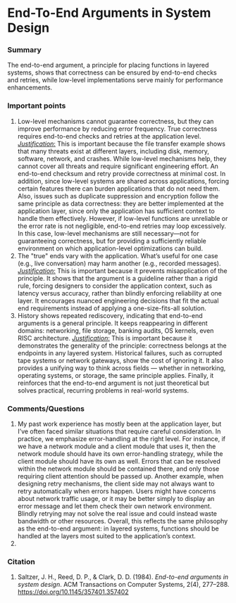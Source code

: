 # End-To-End Arguments in System Design

### Summary
The end-to-end argument, a principle for placing functions in layered systems, shows that correctness can be ensured by end-to-end checks and retries, while low-level implementations serve mainly for performance enhancements.
### Important points
1. Low-level mechanisms cannot guarantee correctness, but they can improve performance by reducing error frequency. True correctness requires end-to-end checks and retries at the application level.
	<u>_Justification_:</u> This is important because the file transfer example shows that many threats exist at different layers, including disk, memory, software, network, and crashes. While low-level mechanisms help, they cannot cover all threats and require significant engineering effort. An end-to-end checksum and retry provide correctness at minimal cost. In addition, since low-level systems are shared across applications, forcing certain features there can burden applications that do not need them. Also, issues such as duplicate suppression and encryption follow the same principle as data correctness: they are better implemented at the application layer, since only the application has sufficient context to handle them effectively. However, if low-level functions are unreliable or the error rate is not negligible, end-to-end retries may loop excessively. In this case, low-level mechanisms are still necessary—not for guaranteeing correctness, but for providing a sufficiently reliable environment on which application-level optimizations can build.
2. The "true" ends vary with the application. What’s useful for one case (e.g., live conversation) may harm another (e.g., recorded messages). 
	<u>_Justification_:</u>  This is important because it prevents misapplication of the principle. It shows that the argument is a guideline rather than a rigid rule, forcing designers to consider the application context, such as latency versus accuracy, rather than blindly enforcing reliability at one layer. It encourages nuanced engineering decisions that fit the actual end requirements instead of applying a one-size-fits-all solution.
3. History shows repeated rediscovery, indicating that end-to-end arguments is a general principle. It keeps reappearing in different domains: networking, file storage, banking audits, OS kernels, even RISC architecture.
	<u>_Justification_:</u> This is important because it demonstrates the generality of the principle: correctness belongs at the endpoints in any layered system. Historical failures, such as corrupted tape systems or network gateways, show the cost of ignoring it. It also provides a unifying way to think across fields — whether in networking, operating systems, or storage, the same principle applies. Finally, it reinforces that the end-to-end argument is not just theoretical but solves practical, recurring problems in real-world systems.
### Comments/Questions
1. My past work experience has mostly been at the application layer, but I’ve often faced similar situations that require careful consideration. In practice, we emphasize error-handling at the right level. For instance, if we have a network module and a client module that uses it, then the network module should have its own error-handling strategy, while the client module should have its own as well. Errors that can be resolved within the network module should be contained there, and only those requiring client attention should be passed up. Another example, when designing retry mechanisms, the client side may not always want to retry automatically when errors happen. Users might have concerns about network traffic usage, or it may be better simply to display an error message and let them check their own network environment. Blindly retrying may not solve the real issue and could instead waste bandwidth or other resources. Overall, this reflects the same philosophy as the end-to-end argument: in layered systems, functions should be handled at the layers most suited to the application’s context.
2. 
### Citation
1. Saltzer, J. H., Reed, D. P., & Clark, D. D. (1984). _End-to-end arguments in system design_. ACM Transactions on Computer Systems, 2(4), 277–288. https://doi.org/10.1145/357401.357402